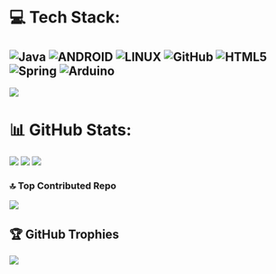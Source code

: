 
# 💻 Tech Stack:
![Java](https://img.shields.io/badge/java-%23ED8B00.svg?style=for-the-badge&logo=java&logoColor=white) ![ANDROID](https://img.shields.io/badge/android-%2320232a.svg?style=for-the-badge&logo=android&logoColor=%a4c639) ![LINUX](https://img.shields.io/badge/Linux-FCC624?style=for-the-badge&logo=linux&logoColor=black) ![GitHub](https://img.shields.io/badge/GitHub-%23121011.svg?style=for-the-badge&logo=github&logoColor=white) ![HTML5](https://img.shields.io/badge/html5-%23E34F26.svg?style=for-the-badge&logo=html5&logoColor=white) ![Spring](https://img.shields.io/badge/spring-%236DB33F.svg?style=for-the-badge&logo=spring&logoColor=white) ![Arduino](https://img.shields.io/badge/-Arduino-00979D?style=for-the-badge&logo=Arduino&logoColor=white)
---
[![](https://visitcount.itsvg.in/api?id=noirtier-villefort&icon=0&color=0)](https://visitcount.itsvg.in)
# 📊 GitHub Stats:
![](https://github-readme-stats.vercel.app/api?username=noirtier-villefort&theme=dark&hide_border=true&include_all_commits=true&count_private=false)
![](https://github-readme-streak-stats.herokuapp.com/?user=noirtier-villefort&theme=dark&hide_border=true)
![](https://github-readme-stats.vercel.app/api/top-langs/?username=noirtier-villefort&theme=dark&hide_border=true&include_all_commits=true&count_private=false&layout=compact)

### 🔝 Top Contributed Repo
![](https://github-contributor-stats.vercel.app/api?username=noirtier-villefort&limit=5&theme=dark&combine_all_yearly_contributions=true)

## 🏆 GitHub Trophies
![](https://github-profile-trophy.vercel.app/?username=noirtier-villefort&theme=radical&no-frame=true&no-bg=true&margin-w=4)



<!-- Proudly created with GPRM ( https://gprm.itsvg.in ) -->
